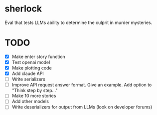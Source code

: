 # sherlock
Eval that tests LLMs ability to determine the culprit in murder mysteries. 

# TODO
- [X] Make enter story function
- [X] Test openai model
- [X] Make plotting code
- [X] Add claude API
- [ ] Write serializers
- [ ] Improve API request answer format. Give an example. Add option to "Think step by step..."
- [ ] Make 10 more stories
- [ ] Add other models
- [ ] Write deserializers for output from LLMs (look on developer forums)